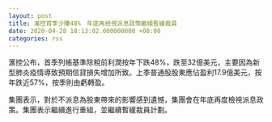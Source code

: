 ```yaml
---
layout: post
title: 滙控首季少賺48%　年底再檢視派息政策繼續暫緩裁員
date: 2020-04-28 18:13:02.000000000 +08:00
categories: rss
---
```


滙控公布，首季列帳基準除稅前利潤按年下跌48%，跌至32億美元，主要因為新型肺炎疫情導致預期信貸損失增加所致。上季普通股股東應佔盈利17.9億美元，按年跌近57%，按季則由虧轉盈。

集團表示，對於不派息為股東帶來的影響感到遺憾，集團會在年底再度檢視派息政策。集團表示繼續進行重組，並繼續暫緩裁員計劃。
